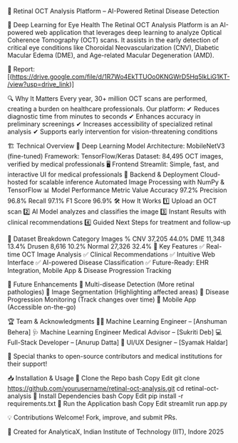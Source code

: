 🏥 Retinal OCT Analysis Platform – AI-Powered Retinal Disease Detection

🚀 Deep Learning for Eye Health
The Retinal OCT Analysis Platform is an AI-powered web application that leverages deep learning to analyze Optical Coherence Tomography (OCT) scans. It assists in the early detection of critical eye conditions like Choroidal Neovascularization (CNV), Diabetic Macular Edema (DME), and Age-related Macular Degeneration (AMD).

📜 Report: [(https://drive.google.com/file/d/1R7Wo4EkTTUOo0KNGWrD5Hq5lkLiG1KT-/view?usp=drive_link)]

🔍 Why It Matters
Every year, 30+ million OCT scans are performed, creating a burden on healthcare professionals. Our platform:
✔ Reduces diagnostic time from minutes to seconds
✔ Enhances accuracy in preliminary screenings
✔ Increases accessibility of specialized retinal analysis
✔ Supports early intervention for vision-threatening conditions

🏗️ Technical Overview
🧠 Deep Learning Model
Architecture: MobileNetV3 (fine-tuned)
Framework: TensorFlow/Keras
Dataset: 84,495 OCT images, verified by medical professionals
🖥️ Frontend
Streamlit: Simple, fast, and interactive UI for medical professionals
🔧 Backend & Deployment
Cloud-hosted for scalable inference
Automated Image Processing with NumPy & TensorFlow
📊 Model Performance
Metric	Value
Accuracy	97.2%
Precision	96.8%
Recall	97.1%
F1 Score	96.9%
🛠️ How It Works
1️⃣ Upload an OCT scan
2️⃣ AI Model analyzes and classifies the image
3️⃣ Instant Results with clinical recommendations
4️⃣ Guided Next Steps for treatment and follow-up

📂 Dataset Breakdown
Category	Images	%
CNV	37,205	44.0%
DME	11,348	13.4%
Drusen	8,616	10.2%
Normal	27,326	32.4%
🎯 Key Features
✅ Real-time OCT Image Analysis
✅ Clinical Recommendations
✅ Intuitive Web Interface
✅ AI-powered Disease Classification
✅ Future-Ready: EHR Integration, Mobile App & Disease Progression Tracking

🚀 Future Enhancements
🔹 Multi-disease Detection (More retinal pathologies)
🔹 Image Segmentation (Highlighting affected areas)
🔹 Disease Progression Monitoring (Track changes over time)
🔹 Mobile App (Accessible on-the-go)

🏆 Team & Acknowledgments
👨‍💻 Machine Learning Engineer – [Anshuman Behera]
🩺 Machine Learning Engineer Medical Advisor – [Sukriti Deb]
💻 Full-Stack Developer – [Anurup Datta]
🎨 UI/UX Designer – [Syamak Haldar]

🙏 Special thanks to open-source contributors and medical institutions for their support!

📥 Installation & Usage
🔹 Clone the Repo
bash
Copy
Edit
git clone https://github.com/yourusername/retinal-oct-analysis.git
cd retinal-oct-analysis
🔹 Install Dependencies
bash
Copy
Edit
pip install -r requirements.txt
🔹 Run the Application
bash
Copy
Edit
streamlit run app.py


💡 Contributions Welcome! Fork, improve, and submit PRs.

🚀 Created for AnalyticaX, Indian Institute of Technology (IIT), Indore 2025

